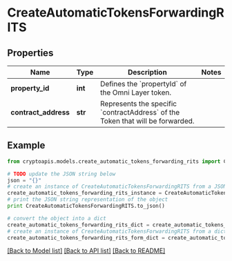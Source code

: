 # CreateAutomaticTokensForwardingRITS


## Properties
Name | Type | Description | Notes
------------ | ------------- | ------------- | -------------
**property_id** | **int** | Defines the &#x60;propertyId&#x60; of the Omni Layer token. | 
**contract_address** | **str** | Represents the specific &#x60;contractAddress&#x60; of the Token that will be forwarded. | 

## Example

```python
from cryptoapis.models.create_automatic_tokens_forwarding_rits import CreateAutomaticTokensForwardingRITS

# TODO update the JSON string below
json = "{}"
# create an instance of CreateAutomaticTokensForwardingRITS from a JSON string
create_automatic_tokens_forwarding_rits_instance = CreateAutomaticTokensForwardingRITS.from_json(json)
# print the JSON string representation of the object
print CreateAutomaticTokensForwardingRITS.to_json()

# convert the object into a dict
create_automatic_tokens_forwarding_rits_dict = create_automatic_tokens_forwarding_rits_instance.to_dict()
# create an instance of CreateAutomaticTokensForwardingRITS from a dict
create_automatic_tokens_forwarding_rits_form_dict = create_automatic_tokens_forwarding_rits.from_dict(create_automatic_tokens_forwarding_rits_dict)
```
[[Back to Model list]](../README.md#documentation-for-models) [[Back to API list]](../README.md#documentation-for-api-endpoints) [[Back to README]](../README.md)


